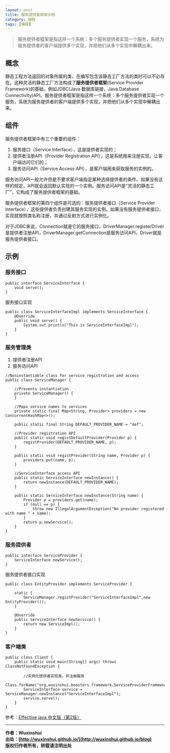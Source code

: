 ```yaml
---
layout: post
title: 服务提供者框架示例
category: 编程 
tags: [编程]
---
```


>服务提供者框架是指这样一个系统：多个服务提供者实现一个服务，系统为服务提供者的客户端提供多个实现，并把他们从多个实现中解耦出来。

## 概念

静态工程方法返回的对象所属的类，在编写包含该静态工厂方法的类时可以不必存在。这种灵活的静态工厂方法构成了**服务提供者框架**(Service Provider Framework)的基础，例如JDBC(Java 数据库链接，Java Database Connectivity)API。服务提供者框架是指这样一个系统：多个服务提供者实现一个服务，系统为服务提供者的客户端提供多个实现，并把他们从多个实现中解耦出来。

## 组件

服务提供者框架中有三个重要的组件：
1. 服务接口（Service Interface），这是提供者实现的；
2. 提供者注册API（Provider Registration API），这是系统用来注册实现，让客户端访问它们的；
3. 服务访问API（Service Access API），是客户端用来获取服务的实例的。

服务访问API一般允许但是不要求客户端指定某种选择提供者的条件。如果没有这样的规定，API就会返回默认实现的一个实例。服务访问API是“灵活的静态工厂”，它构成了服务提供者框架的基础。

服务提供者框架的第四个组件是可选的：服务提供者接口（Service Provider Interface），这些提供者负责创建其服务实现的实例。如果没有服务提供者接口，实现就按照类名称注册，并通过反射方式进行实例化。

对于JDBC来说，Connection就是它的服务接口，DriverManager.registerDriver是提供者注册API，DriverManager.getConnection是服务访问API，Driver就是服务提供者接口。

## 示例

### 服务接口

```
public interface ServiceInterface {
	void serve();
}
```

服务接口实现

```
public class ServiceInterfaceImpl implements ServiceInterface {
	@Override
	public void serve() {
		System.out.println("This is ServiceInterfaceImpl");
	}
}
```

### 服务管理类
1. 提供者注册API
2. 服务访问API

```
//Noninstantiable class for service registration and access
public class ServiceManager {

	//Prevents instantiation
	private ServiceManager() {
	}

	//Maps service names to services
	private static final Map<String, Provider> providers = new ConcurrentHashMap<>();

	public static final String DEFAULT_PROVIDER_NAME = "def";

	//Provider registration API
	public static void registDefaultProvider(Provider p) {
		registProvider(DEFAULT_PROVIDER_NAME, p);
	}

	public static void registProvider(String name, Provider p) {
		providers.put(name, p);
	}

	//ServiceInterface access API
	public static ServiceInterface newInstance() {
		return newInstance(DEFAULT_PROVIDER_NAME);
	}

	public static ServiceInterface newInstance(String name) {
		Provider p = providers.get(name);
		if (null == p) {
			throw new IllegalArgumentException("No provider registered with name " + name);
		}
		return p.newService();
	}
}
```

### 服务提供者

```
public interface ServiceProvider {
	ServiceInterface newService();
}
```

服务提供者接口实现

```
public class EntityProvider implements ServiceProvider {

	static {
		ServiceManager.registProvider("ServiceInterfaceImpl",new EntityProvider());
	}

	@Override
	public ServiceInterface newService() {
		return new ServiceImpl();
	}
}
```

### 客户端类

```
public class Client {
	public static void main(String[] args) throws ClassNotFoundException {
		
		//实例化提供者实现类，并注册服务
	Class.forName("org.wuxinshui.boosters.framework.ServiceProviderFramework.EntityProvider");
		ServiceInterface service = ServiceManager.newInstance("ServiceInterfaceImpl");
		service.serve();
	}
}
```

参考：[Effective java 中文版（第2版）](https://book.douban.com/subject/3360807/)

---

**作者：Wuxinshui**  
**出处：[http://wuxinshui.github.io/](http://wuxinshui.github.io/blog)**      
**版权归作者所有，转载请注明出处** 